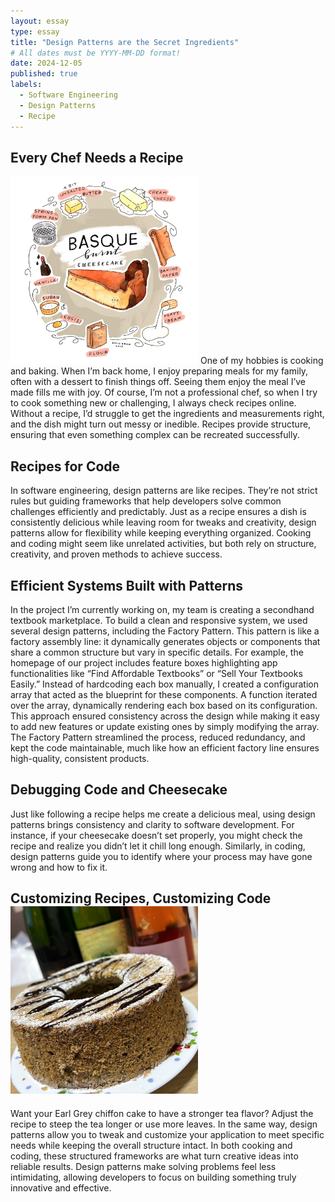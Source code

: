 ```yaml
---
layout: essay
type: essay
title: "Design Patterns are the Secret Ingredients"
# All dates must be YYYY-MM-DD format!
date: 2024-12-05
published: true
labels:
  - Software Engineering
  - Design Patterns
  - Recipe
---
```



 ## Every Chef Needs a Recipe  

<img width="300px" class="rounded float-start pe-4" src="../img/cheesecake.jpg"> One of my hobbies is cooking and baking. When I’m back home, I enjoy preparing meals for my family, often with a dessert to finish things off. Seeing them enjoy the meal I’ve made fills me with joy. Of course, I’m not a professional chef, so when I try to cook something new or challenging, I always check recipes online. Without a recipe, I’d struggle to get the ingredients and measurements right, and the dish might turn out messy or inedible. Recipes provide structure, ensuring that even something complex can be recreated successfully.

## Recipes for Code

In software engineering, design patterns are like recipes. They’re not strict rules but guiding frameworks that help developers solve common challenges efficiently and predictably. Just as a recipe ensures a dish is consistently delicious while leaving room for tweaks and creativity, design patterns allow for flexibility while keeping everything organized. Cooking and coding might seem like unrelated activities, but both rely on structure, creativity, and proven methods to achieve success.

## Efficient Systems Built with Patterns

In the project I’m currently working on, my team is creating a secondhand textbook marketplace. To build a clean and responsive system, we used several design patterns, including the Factory Pattern. This pattern is like a factory assembly line: it dynamically generates objects or components that share a common structure but vary in specific details. For example, the homepage of our project includes feature boxes highlighting app functionalities like “Find Affordable Textbooks” or “Sell Your Textbooks Easily.” Instead of hardcoding each box manually, I created a configuration array that acted as the blueprint for these components. A function iterated over the array, dynamically rendering each box based on its configuration. This approach ensured consistency across the design while making it easy to add new features or update existing ones by simply modifying the array. The Factory Pattern streamlined the process, reduced redundancy, and kept the code maintainable, much like how an efficient factory line ensures high-quality, consistent products.

## Debugging Code and Cheesecake

Just like following a recipe helps me create a delicious meal, using design patterns brings consistency and clarity to software development. For instance, if your cheesecake doesn’t set properly, you might check the recipe and realize you didn’t let it chill long enough. Similarly, in coding, design patterns guide you to identify where your process may have gone wrong and how to fix it.

## Customizing Recipes, Customizing Code                   <img width="300px" class="rounded float-start pe-4" src="../img/chiffoncake.jpg">



Want your Earl Grey chiffon cake to have a stronger tea flavor? Adjust the recipe to steep the tea longer or use more leaves. In the same way, design patterns allow you to tweak and customize your application to meet specific needs while keeping the overall structure intact. In both cooking and coding, these structured frameworks are what turn creative ideas into reliable results. Design patterns make solving problems feel less intimidating, allowing developers to focus on building something truly innovative and effective.

